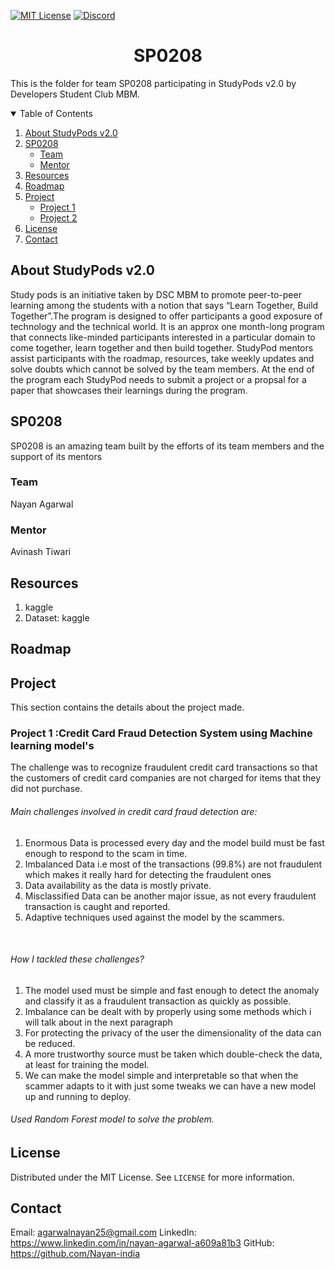 <!-- PROJECT SHIELDS -->
[![MIT License][license-shield]][license-url]
[![Discord][discord-shield]][discord-url]

<h1 align="center"> SP0208</h1>

This is the folder for team SP0208 participating in StudyPods v2.0 by Developers Student Club MBM.

<details open="open">
  <summary>Table of Contents</summary>
  <ol>
    <li>
      <a href="#about-studypods-v2.0">About StudyPods v2.0</a>
    </li>
    <li>
      <a href="#sp0201">SP0208</a>
      <ul>
        <li><a href="#team">Team</a></li>
        <li><a href="#mentor">Mentor</a></li>
      </ul>
    </li>
    <li><a href="#resources">Resources</a></li>
    <li><a href="#roadmap">Roadmap</a></li>
    <li>
      <a href="#project">Project</a>
      <ul>
      <!--
        <li><a href="#overview">Overview</a></li>
        <li>
          <a href="#getting-started">Getting Started</a>
          <ul>
            <li><a href="#prerequisites">Prerequisites</a></li>
            <li><a href="#installation">Installation</a></li>
          </ul>  
        </li>
      -->
      <li><a href="#project-1">Project 1</a></li>
      <li><a href="#project-2">Project 2</a></li>
      </ul>
    </li>
    <li><a href="#license">License</a></li>
    <li><a href="#contact">Contact</a></li>
  </ol>
</details>

## About StudyPods v2.0

Study pods is an initiative taken by DSC MBM to promote peer-to-peer learning among the students with a notion that says “Learn Together, Build Together”.The program is designed to offer participants a good exposure of technology and the technical world. It is an approx one month-long program that connects like-minded participants interested in a particular domain to come together, learn together and then build together. StudyPod mentors assist participants with the roadmap, resources, take weekly updates and solve doubts which cannot be solved by the team members. At the end of the program each StudyPod needs to submit a project or a propsal for a paper that showcases their learnings during the program.

## SP0208

SP0208 is an amazing team built by the efforts of its team members and the support of its mentors

### Team

Nayan Agarwal

### Mentor

Avinash Tiwari


## Resources
1. kaggle
2. Dataset: kaggle

## Roadmap

## Project

This section contains the details about the project made. 

### Project 1 :Credit Card Fraud Detection System using Machine learning model's

The challenge was to recognize fraudulent credit card transactions so that the customers of credit card companies are not charged for items that they did not purchase.

<h6>Main challenges involved in credit card fraud detection are:</h6>
<ol>
<li>Enormous Data is processed every day and the model build must be fast enough to respond to the scam in time.</li>
<li>Imbalanced Data i.e most of the transactions (99.8%) are not fraudulent which makes it really hard for detecting the fraudulent ones</li>
<li>Data availability as the data is mostly private.</li>
<li>Misclassified Data can be another major issue, as not every fraudulent transaction is caught and reported.</li>
<li>Adaptive techniques used against the model by the scammers.</li>
</ol>
</br>
<h6> How I tackled these challenges?</h6>
<ol>
<li>The model used must be simple and fast enough to detect the anomaly and classify it as a fraudulent transaction as quickly as possible.</li>
<li>Imbalance can be dealt with by properly using some methods which i will talk about in the next paragraph</li>
<li>For protecting the privacy of the user the dimensionality of the data can be reduced.</li>
<li>A more trustworthy source must be taken which double-check the data, at least for training the model.</li>
<li>We can make the model simple and interpretable so that when the scammer adapts to it with just some tweaks we can have a new model up and running to deploy.</li>
</ol>

<h6> Used Random Forest model to solve the problem.</h6>

## License

Distributed under the MIT License. See `LICENSE` for more information.

## Contact

Email: agarwalnayan25@gmail.com
LinkedIn: https://www.linkedin.com/in/nayan-agarwal-a609a81b3
GitHub: https://github.com/Nayan-india


<!-- MARKDOWN LINKS & IMAGES -->
[license-shield]: https://img.shields.io/github/license/dscmbm/StudyPods-v2.0?style=for-the-badge
[license-url]: https://github.com/dscmbm/StudyPods-v2.0/blob/main/LICENSE
[discord-shield]: https://img.shields.io/discord/864499877723504640?style=for-the-badge
[discord-url]: https://discord.gg/fe9s82cE56